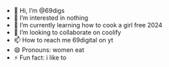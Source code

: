- 👋 Hi, I’m @69digs
- 👀 I’m interested in nothing
- 🌱 I’m currently learning how to cook a girl free 2024
- 💞️ I’m looking to collaborate on coolify
- 📫 How to reach me 69digital on yt
- 😄 Pronouns: women eat
- ⚡ Fun fact: i like to 

<!---
69digs/69digs is a ✨ special ✨ repository because its `README.md` (this file) appears on your GitHub profile.
You can click the Preview link to take a look at your changes.
--->
